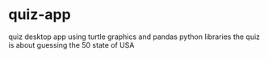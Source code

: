 # quiz-app
quiz desktop app using turtle graphics and pandas python libraries
the quiz is about guessing the 50 state of USA
